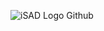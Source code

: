 ![iSAD Logo Github](https://github.com/sirx2713/JavaScripting/assets/122817303/8056962a-f99c-449b-a1bb-3ea0a80db42a)
